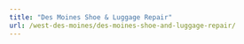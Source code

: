 ```yaml
---
title: "Des Moines Shoe & Luggage Repair"
url: /west-des-moines/des-moines-shoe-and-luggage-repair/
---
```

